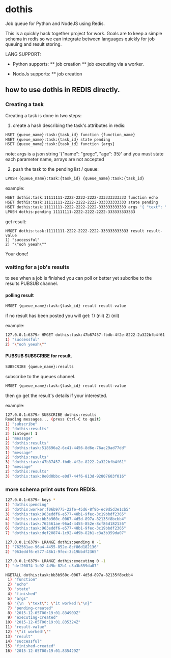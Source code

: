 # dothis
Job queue for Python and NodeJS using Redis.

This is a quickly hack together project for work. Goals are to keep a simple schema in redis so we can integrate between languages quickly for job queuing and result storing.

LANG SUPPORT:

* Python supports:
** job creation
** job executing via a worker.

* NodeJs supports:
** job creation


## how to use dothis in REDIS directly.

### Creating a task

Creating a task is done in two steps:

1) create a hash describing the task's attributes in redis:

``` bash
HSET {queue_name}:task:{task_id} function {function_name}
HSET {queue_name}:task:{task_id} state pending
HSET {queue_name}:task:{task_id} function {args}
```

note: args is a json string '{"name": "gregc", "age": 35}' and you must state each parameter name, arrays are not accepted

2) push the task to the pending list / queue:

``` bash
LPUSH {queue_name}:task:{task_id} {queue_name}:task:{task_id}
```
example:
``` bash
HSET dothis:task:11111111-2222-2222-2222-333333333333 function echo
HSET dothis:task:11111111-2222-2222-2222-333333333333 state pending
HSET dothis:task:11111111-2222-2222-2222-333333333333 args '{ "text": "ooh yeeah" }'
LPUSH dothis:pending 11111111-2222-2222-2222-333333333333
```
get result:
```
HMGET dothis:task:11111111-2222-2222-2222-333333333333 result result-value
1) "successful"
2) "\"ooh yeeah\""
```

Your done!

### waiting for a job's results

to see when a job is finished you can poll or better yet subcribe to the results PUBSUB channel.

#### polling result

``` bash
HMGET {queue_name}:task:{task_id} result result-value
```
if no result has been posted you will get: 1) (nil) 2) (nil)

example:
``` bash
127.0.0.1:6379> HMGET dothis:task:47b87457-fbdb-4f2e-8222-2a322bfb4f61 result result-value
1) "successful"
2) "\"ooh yeeah\""
```

#### PUBSUB SUBSCRIBE for result.

``` bash
SUBSCRIBE {queue_name}:results
```
subscribe to the queues channel.

``` bash
HMGET {queue_name}:task:{task_id} result result-value
```
then go get the result's details if your interested.

example:
``` bash
127.0.0.1:6379> SUBSCRIBE dothis:results
Reading messages... (press Ctrl-C to quit)
1) "subscribe"
2) "dothis:results"
3) (integer) 1
1) "message"
2) "dothis:results"
3) "dothis:task:518696a2-6c41-4456-8d6e-76ac29ad77dd"
1) "message"
2) "dothis:results"
3) "dothis:task:47b87457-fbdb-4f2e-8222-2a322bfb4f61"
1) "message"
2) "dothis:results"
3) "dothis:task:8e0d0bbc-e0d7-44f6-813d-92807603f016"
```

### more schema print outs from REDIS.

``` bash
127.0.0.1:6379> keys * 
1) "dothis:pending"
2) "dothis:worker:f06b9775-22fe-45d6-8f9b-ec9d5d3e1cb5"
3) "dothis:task:963eddf6-e577-48b1-9fec-3c19bbdf2365"
4) "dothis:task:bb3b960c-0067-4d5d-897a-82135f8bcbb4"
5) "dothis:task:762561ae-96a4-4455-852e-8cf86d182136"
6) "dothis:task:963eddf6-e577-48b1-9fec-3c19bbdf2365"
7) "dothis:task:def20874-1c92-4d9b-82b1-c3a3b359da07"
```

``` bash
127.0.0.1:6379> LRANGE dothis:pending 0 -1
1) "762561ae-96a4-4455-852e-8cf86d182136"
2) "963eddf6-e577-48b1-9fec-3c19bbdf2365"
```

``` bash
127.0.0.1:6379> LRANGE dothis:executing 0 -1
1) "def20874-1c92-4d9b-82b1-c3a3b359da07"
```

``` bash
HGETALL dothis:task:bb3b960c-0067-4d5d-897a-82135f8bcbb4 
 1) "function"
 2) "echo"
 3) "state"
 4) "finished"
 5) "args"
 6) "{\n  \"text\": \"it worked!\"\n}"
 7) "pending-created"
 8) "2015-12-05T00:19:01.834909Z"
 9) "executing-created"
10) "2015-12-05T00:19:01.835324Z"
11) "result-value"
12) "\"it worked!\""
13) "result"
14) "successful"
15) "finished-created"
16) "2015-12-05T00:19:01.835429Z"
```
